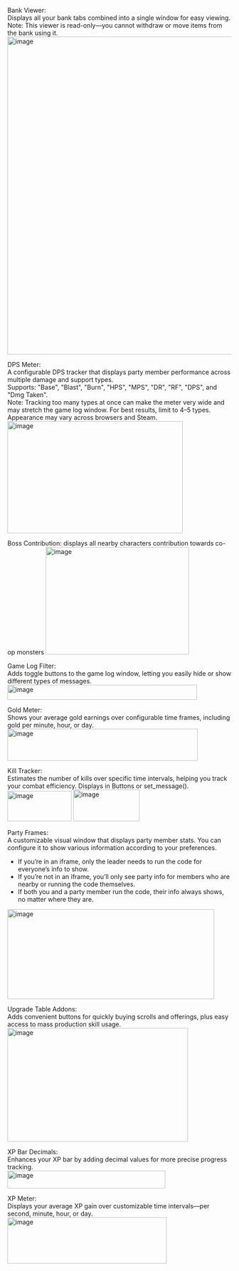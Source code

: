 Bank Viewer:                                                                  
Displays all your bank tabs combined into a single window for easy viewing. Note: This viewer is read-only—you cannot withdraw or move items from the bank using it.
<img width="1719" height="715" alt="image" src="https://github.com/user-attachments/assets/2975bd78-6d0c-439e-bd78-3b4faeb44535" />

DPS Meter:                                        
A configurable DPS tracker that displays party member performance across multiple damage and support types.           
Supports: "Base", "Blast", "Burn", "HPS", "MPS", "DR", "RF", "DPS", and "Dmg Taken".               
Note: Tracking too many types at once can make the meter very wide and may stretch the game log window. For best results, limit to 4–5 types.               
Appearance may vary across browsers and Steam.            
<img width="394" height="252" alt="image" src="https://github.com/user-attachments/assets/1a5b025c-6ba5-4fae-b897-900ba4177ed1" />

Boss Contribution:
displays all nearby characters contribution towards co-op monsters
<img width="322" height="242" alt="image" src="https://github.com/user-attachments/assets/5641d376-435e-459b-9186-91b34c801d53" />

Game Log Filter:                                       
Adds toggle buttons to the game log window, letting you easily hide or show different types of messages.
<img width="426" height="34" alt="image" src="https://github.com/user-attachments/assets/d1893422-d958-4490-86e0-161f934f54ce" />

Gold Meter:                                                
Shows your average gold earnings over configurable time frames, including gold per minute, hour, or day.
<img width="428" height="72" alt="image" src="https://github.com/user-attachments/assets/028eb9b5-8a23-47af-8392-f53284cc6b8b" />

Kill Tracker:                                        
Estimates the number of kills over specific time intervals, helping you track your combat efficiency. Displays in Buttons or set_message().     
<img width="144" height="68" alt="image" src="https://github.com/user-attachments/assets/5271256d-7258-4131-babe-cb66d48f8adb" /> 
<img width="149" height="71" alt="image" src="https://github.com/user-attachments/assets/b5e7ddb8-b919-486c-963f-3c37d8dee993" />

Party Frames:                                   
A customizable visual window that displays party member stats. You can configure it to show various information according to your preferences.
- If you’re in an iframe, only the leader needs to run the code for everyone’s info to show.
- If you’re not in an iframe, you’ll only see party info for members who are nearby or running the code themselves.
- If both you and a party member run the code, their info always shows, no matter where they are.
<img width="465" height="202" alt="image" src="https://github.com/user-attachments/assets/073f02cb-06a0-4537-ae49-f85c9e3e2e67" />

Upgrade Table Addons:                                  
Adds convenient buttons for quickly buying scrolls and offerings, plus easy access to mass production skill usage.
<img width="406" height="256" alt="image" src="https://github.com/user-attachments/assets/2a52e385-6636-44e4-8f47-058349c76d9b" />

XP Bar Decimals:                                     
Enhances your XP bar by adding decimal values for more precise progress tracking.                       
<img width="355" height="40" alt="image" src="https://github.com/user-attachments/assets/27aede5c-5455-4790-bb59-2c0f9edf6bf0" />

XP Meter:                                         
Displays your average XP gain over customizable time intervals—per second, minute, hour, or day.
<img width="358" height="104" alt="image" src="https://github.com/user-attachments/assets/42a6ec9d-8a3c-46af-aaa9-4297ecc7c2ac" />
